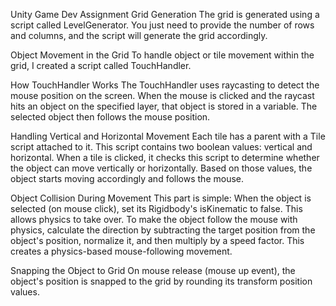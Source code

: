 Unity Game Dev Assignment
Grid Generation
The grid is generated using a script called LevelGenerator. You just need to provide the number of rows and columns, and the script will generate the grid accordingly.

Object Movement in the Grid
To handle object or tile movement within the grid, I created a script called TouchHandler.

How TouchHandler Works
The TouchHandler uses raycasting to detect the mouse position on the screen. When the mouse is clicked and the raycast hits an object on the specified layer, that object is stored in a variable. The selected object then follows the mouse position.

Handling Vertical and Horizontal Movement
Each tile has a parent with a Tile script attached to it. This script contains two boolean values: vertical and horizontal. When a tile is clicked, it checks this script to determine whether the object can move vertically or horizontally. Based on those values, the object starts moving accordingly and follows the mouse.

Object Collision During Movement
This part is simple:
When the object is selected (on mouse click), set its Rigidbody's isKinematic to false. This allows physics to take over. To make the object follow the mouse with physics, calculate the direction by subtracting the target position from the object's position, normalize it, and then multiply by a speed factor. This creates a physics-based mouse-following movement.

Snapping the Object to Grid
On mouse release (mouse up event), the object's position is snapped to the grid by rounding its transform position values.
